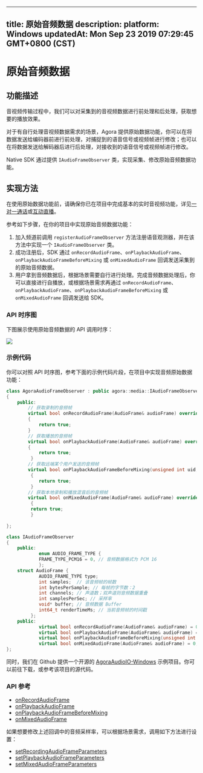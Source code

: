 
---
title: 原始音频数据
description: 
platform: Windows
updatedAt: Mon Sep 23 2019 07:29:45 GMT+0800 (CST)
---
# 原始音频数据
## 功能描述
音视频传输过程中，我们可以对采集到的音视频数据进行前处理和后处理，获取想要的播放效果。

对于有自行处理音视频数据需求的场景，Agora 提供原始数据功能，你可以在将数据发送给编码器前进行前处理，对捕捉到的语音信号或视频帧进行修改；也可以在将数据发送给解码器后进行后处理，对接收到的语音信号或视频帧进行修改。

Native SDK 通过提供 `IAudioFrameObserver` 类，实现采集、修改原始音频数据功能。

## 实现方法
在使用原始数据功能前，请确保你已在项目中完成基本的实时音视频功能，详见[一对一通话](../../cn/Interactive%20Broadcast/start_call_windows.md)或[互动直播](../../cn/Interactive%20Broadcast/start_live_windows.md)。

参考如下步骤，在你的项目中实现原始音频数据功能：

1. 加入频道前调用 `registerAudioFrameObserver` 方法注册语音观测器，并在该方法中实现一个 `IAudioFrameObserver` 类。
2. 成功注册后，SDK 通过 `onRecordAudioFrame`、`onPlaybackAudioFrame`、`onPlaybackAudioFrameBeforeMixing` 或 `onMixedAudioFrame` 回调发送采集到的原始音频数据。
3. 用户拿到音频数据后，根据场景需要自行进行处理。完成音频数据处理后，你可以直接进行自播放，或根据场景需求再通过 `onRecordAudioFrame`、`onPlaybackAudioFrame`、`onPlaybackAudioFrameBeforeMixing` 或 `onMixedAudioFrame` 回调发送给 SDK。

### API 时序图

下图展示使用原始音频数据的 API 调用时序：

![](https://web-cdn.agora.io/docs-files/1569223781270)

### 示例代码

你可以对照 API 时序图，参考下面的示例代码片段，在项目中实现音频原始数据功能：

```C++
class AgoraAudioFrameObserver : public agora::media::IAudioFrameObserver
{
    public:
        // 获取录制的音频帧
        virtual bool onRecordAudioFrame(AudioFrame& audioFrame) override
        {
            return true;
        }
        // 获取播放的音频帧
        virtual bool onPlaybackAudioFrame(AudioFrame& audioFrame) override
        {
            return true;
         }
        // 获取远端某个用户发送的音频帧
        virtual bool onPlaybackAudioFrameBeforeMixing(unsigned int uid, AudioFrame& audioFrame) override
         {
            return true;
         }
        // 获取本地录制和播放混音后的音频帧
        virtual bool onMixedAudioFrame(AudioFrame& audioFrame) override
         {
         return true;
         }
 
};

class IAudioFrameObserver
{
    public:
            enum AUDIO_FRAME_TYPE {
            FRAME_TYPE_PCM16 = 0, // 音频数据格式为 PCM 16
            };
    struct AudioFrame {
            AUDIO_FRAME_TYPE type;
            int samples;  // 该音频帧的帧数
            int bytesPerSample; // 每帧的字节数：2
            int channels; // 声道数；双声道则音频数据重叠
            int samplesPerSec; // 采样率
            void* buffer; // 音频数据 Buffer
            int64_t renderTimeMs; // 当前音频帧的时间戳
         };
    public:
            virtual bool onRecordAudioFrame(AudioFrame& audioFrame) = 0;
            virtual bool onPlaybackAudioFrame(AudioFrame& audioFrame) = 0;
            virtual bool onPlaybackAudioFrameBeforeMixing(unsigned int uid, AudioFrame& audioFrame) = 0;
            virtual bool onMixedAudioFrame(AudioFrame& audioFrame) = 0;
};
```

同时，我们在 Github 提供一个开源的 [AgoraAudioIO-Windows](https://github.com/AgoraIO/Advanced-Audio/tree/master/Custom-Audio-Device/AgoraAudioIO-Windows) 示例项目。你可以前往下载，或参考该项目的源代码。

### API 参考

- [onRecordAudioFrame](https://docs.agora.io/cn/Interactive%20Broadcast/API%20Reference/cpp/classagora_1_1media_1_1_i_audio_frame_observer.html#ac6ab0c792420daf929fed78f9d39f728)
- [onPlaybackAudioFrame](https://docs.agora.io/cn/Interactive%20Broadcast/API%20Reference/cpp/classagora_1_1media_1_1_i_audio_frame_observer.html#aefc7f9cb0d1fcbc787775588bc849bac)
- [onPlaybackAudioFrameBeforeMixing](https://docs.agora.io/cn/Interactive%20Broadcast/API%20Reference/cpp/classagora_1_1media_1_1_i_audio_frame_observer.html#ae04d85a65eefec5e7c1e0477bcaa067c)
- [onMixedAudioFrame](https://docs.agora.io/cn/Interactive%20Broadcast/API%20Reference/cpp/classagora_1_1media_1_1_i_audio_frame_observer.html#a78d095cbd0b8ee04f657430bb6de8100)

如果想要修改上述回调中的音频采样率，可以根据场景需求，调用如下方法进行设置：

- [setRecordingAudioFrameParameters](https://docs.agora.io/cn/Interactive%20Broadcast/API%20Reference/cpp/classagora_1_1rtc_1_1_i_rtc_engine.html#a2c4717760b5fbf1bb8c1a3c16ca67fe5)
- [setPlaybackAudioFrameParameters](https://docs.agora.io/cn/Interactive%20Broadcast/API%20Reference/cpp/classagora_1_1rtc_1_1_i_rtc_engine.html#aa5f2f6eb3db5acaaf8c40818d90694f1)
- [setMixedAudioFrameParameters](https://docs.agora.io/cn/Interactive%20Broadcast/API%20Reference/cpp/classagora_1_1rtc_1_1_i_rtc_engine.html#a520ebcda51b5eb488339f3a12dfb8013)



